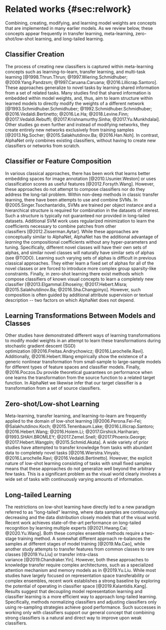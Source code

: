 # Related works {#sec:relwork}

Combining, creating, modifying, and learning model weights are concepts that are
implemented in many earlier models. As we review below, these concepts appear
frequently in transfer learning, meta-learning, zero-shot/low-shot learning, and
long-tailed learning.

## Classifier Creation

The process of creating new classifiers is captured within meta-learning
concepts such as learning-to-learn, transfer learning, and multi-task
learning [@1998.Thrun.Thrun; @1997.Wiering.Schmidhuber; @2009.Yang.Pandzsm;
@1997.Caruana.Caruana; @2016.Lillicrap.Santoro]. These approaches generalize to
novel tasks by learning shared information from a set of related tasks. Many
studies find that shared information is embedded within model weights, and,
thus, aim to learn structure within learned models to directly modify the
weights of a different network [@1993.Schmidhuber.Schmidhuber;
@1992.Schmidhuber.Schmidhuber; @2016.Vedaldi.Bertinetto; @2016.Le.Ha;
@2018.Levine.Finn; @2017.Vedaldi.Rebuffi; @2017.Krishnamurthy.Sinha;
@2017.Yu.Munkhdalai]. Other studies go even further and instead of modifying
networks, they create entirely new networks exclusively from training samples
[@2013.Ng.Socher; @2015.Salakhutdinov.Ba; @2016.Han.Noh]. In contrast, AlphaNet
only combines existing classifiers, without having to create new classifiers or
networks from scratch.

## Classifier or Feature Composition

In various classical approaches, there has been work that learns better
embedding spaces for image annotation [@2010.Usunier.Weston] or uses
classification scores as useful features [@2012.Forsyth.Wang]. However, these
approaches do not attempt to compose classifiers nor do they address the
long-tail problem. Within non-deep methods in classic transfer learning, there
have been attempts to use and combine SVMs. In @2005.Singer.Tsochantaridis, SVMs
are trained per object instance and a hierarchical structure is required for
combination in the datasets of interest. Such a structure is typically not
guaranteed nor provided in long-tailed datasets. Additional SVM work uses
regularized minimization to learn the coefficients necessary to combine patches
from other classifiers [@2012.Zisserman.Aytar]. While these approaches are
conceptually similar to AlphaNet, AlphaNet has the additional advantage of
_learning_ the compositional coefficients without any hyper-parameters and
tuning. Specifically, different novel classes will have their own sets of
alphas, and similar novel classes will naturally have similar sets of alphas
(see @TODO). Learning such varying sets of alphas is difficult in previous
classical approaches. They either learn a fixed set of alphas for all of the
novel classes or are forced to introduce more complex group sparsity-like
constraints. Finally, in zero-shot learning there exist methods which compose
classifiers of known visual concepts to learn a completely new
classifier [@2013.Elgammal.Elhoseiny; @2017.Hebert.Misra;
@2015.Salakhutdinov.Ba; @2016.Sha.Changpinyo]. However, such composition is
often guided by additional attribute supervision or textual description -- two
factors on which AlphaNet does not depend.

## Learning Transformations Between Models and Classes

Other studies have demonstrated different ways of learning transformations to
modify model weights in an attempt to learn these transformations during
stochastic gradient descent (SGD) optimization [@2016.Freitas.Andrychowicz;
@2016.Larochelle.Ravi]. Additionally, @2016.Hebert.Wang empirically show the
existence of a generic nonlinear transformation from small-sample to
large-sample models for different types of feature spaces and classifier models.
Finally, @2016.Poczos.Du provide theoretical guarantees on performance when one
learns the transformation from the source function to a related target function.
In AlphaNet we likewise infer that our target classifier is a transformation
from a set of source classifiers.

## Zero-shot/Low-shot Learning

Meta-learning, transfer learning, and learning-to-learn are frequently applied
to the domain of low-shot learning [@2006.Perona.Fei-Fei; @Salakhutdinov.Koch;
@2015.Tenenbaum.Lake; @2016.Lillicrap.Santoro; @2016.Hebert.Wang;
@2016.Hoiem.Li; @2017.Girshick.Hariharan; @1993.SHAH.BROMLEY; @2017.Zemel.Snell;
@2017.Phoenix.George; @2017.Hebert.Wangpln; @2015.Schmid.Akata]. A wide variety
of prior studies have attempted to transfer knowledge from tasks with abundant
data to completely novel tasks [@2016.Wierstra.Vinyals; @2016.Larochelle.Ravi;
@2016.Vedaldi.Bertinetto].  However, the explicit nature of low-shot learning
consisting of tasks with small fixed samples means that these approaches do not
generalize well beyond the arbitrary few tasks. This is a significant problem as
the visual world clearly involves a wide set of tasks with continuously varying
amounts of information.

## Long-tailed Learning

The restrictions on low-shot learning have directly led to a new paradigm
referred to as "long-tailed" learning, where data samples are continuously
decreasing and the data distribution closely models that of the visual world.
Recent work achieves state-of-the-art performance on long-tailed recognition by
learning multiple experts [@2021.Hwang.Cai; @2020.Yu.Wang]. Both these complex
ensemble methods require a two-stage training method. A somewhat different
approach re-balances the samples at different stages of model
training [@2019.Ma.Cao], while another study attempts to transfer features from
common classes to rare classes [@2019.Yu.Liu] or transfer intra-class
variance [@2019.Chandraker.Yin].  However, both these approaches to knowledge
transfer require complex architectures, such as a specialized attention
mechanism and memory models as in @2019.Yu.Liu. While most studies have largely
focused on representation space transferability or complex ensembles, recent
work establishes a strong baseline by exploring the potential of operating in
classifier space [@2019.Kalantidis.Kang]. Results suggest that decoupling model
representation learning and classifier learning is a more efficient way to
approach long-tailed learning. Specifically, methods normalizing classifiers and
adjusting classifiers only using re-sampling strategies achieve good
performance. Such successes in working only with classifiers support our general
concept that combining strong classifiers is a natural and direct way to improve
upon weak classifiers.
